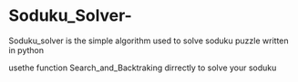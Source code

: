 # Soduku_Solver-
Soduku_solver is the simple algorithm used to solve soduku puzzle written in python

usethe function Search_and_Backtraking dirrectly to solve your soduku

